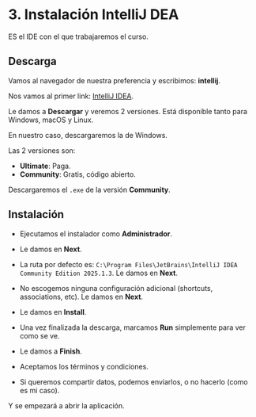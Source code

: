 # 3. Instalación IntelliJ DEA

ES el IDE con el que trabajaremos el curso.

## Descarga

Vamos al navegador de nuestra preferencia y escribimos: **intellij**.

Nos vamos al primer link: [IntelliJ IDEA](https://www.jetbrains.com/idea/).

Le damos a **Descargar** y veremos 2 versiones. Está disponible tanto para Windows, macOS y Linux.

En nuestro caso, descargaremos la de Windows.

Las 2 versiones son:

* **Ultimate**: Paga.
* **Community**: Gratis, código abierto.

Descargaremos el `.exe` de la versión **Community**.

## Instalación

* Ejecutamos el instalador como **Administrador**.

* Le damos en **Next**.

* La ruta por defecto es: `C:\Program Files\JetBrains\IntelliJ IDEA Community Edition 2025.1.3`. Le damos en **Next**.

* No escogemos ninguna configuración adicional (shortcuts, associations, etc). Le damos en **Next**.

* Le damos en **Install**.

* Una vez finalizada la descarga, marcamos **Run** simplemente para ver como se ve.

* Le damos a **Finish**.

* Aceptamos los términos y condiciones.

* Si queremos compartir datos, podemos enviarlos, o no hacerlo (como es mi caso).

Y se empezará a abrir la aplicación.